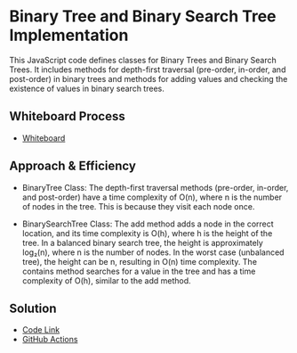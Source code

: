 # Binary Tree and Binary Search Tree Implementation

This JavaScript code defines classes for Binary Trees and Binary Search Trees. It includes methods for depth-first traversal (pre-order, in-order, and post-order) in binary trees and methods for adding values and checking the existence of values in binary search trees.

## Whiteboard Process

- [Whiteboard](./IMG_0029.jpg)

## Approach & Efficiency

- BinaryTree Class:
  The depth-first traversal methods (pre-order, in-order, and post-order) have a time complexity of O(n), where n is the number of nodes in the tree. This is because they visit each node once.

- BinarySearchTree Class:
  The add method adds a node in the correct location, and its time complexity is O(h), where h is the height of the tree. In a balanced binary search tree, the height is approximately log₂(n), where n is the number of nodes. In the worst case (unbalanced tree), the height can be n, resulting in O(n) time complexity.
  The contains method searches for a value in the tree and has a time complexity of O(h), similar to the add method.

## Solution

- [Code Link](../trees/index.js)
- [GitHub Actions](https://github.com/KatKho/data-structures-and-algorithms/actions)
